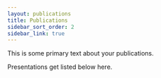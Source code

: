 ```yaml
---
layout: publications
title: Publications
sidebar_sort_order: 2
sidebar_link: true
---
```


This is some primary text about your publications.

Presentations get listed below here.
